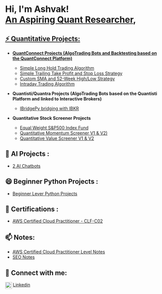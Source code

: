 <h1>Hi, I'm Ashvak! <br/><a href="https://github.com/Ashtasy">An Aspiring Quant Researcher</a>, <a href="www.linkedin.com/in/ashvak-kalimullakhan-4155261a9"></h1>

<h2> ⚡ Quantitative Projects:</h2>

- <b>QuantConnect Projects (AlgoTrading Bots and Backtesting based on the QuantConnect Platform)</b>
  - [Simple Long Hold Trading Algorithm](https://github.com/Ashtasy/QuantConnectProject1)
  - [Simple Trailing Take Profit and Stop Loss Strategy](https://github.com/Ashtasy/QuantConnectProject2)
  - [Custom SMA and 52-Week High/Low Strategy](https://github.com/Ashtasy/QuantConnectProject3)
  - [Intraday Trading Algorithm](https://github.com/Ashtasy/QuantConnectProject4)
  
- <b>Quantisti/Quantra Projects (AlgoTrading Bots based on the Quantisti Platform and linked to Interactive Brokers)</b>
  - [IBridgePy bridging with IBKR](https://github.com/Ashtasy/QuantistiProjects)
    
- <b>Quantitative Stock Screener Projects</b>
  - [Equal Weight S&P500 Index Fund](https://github.com/Ashtasy/AlgoTradingProject1)
  - [Quantitative Momentum Screener V1 & V2)](https://github.com/Ashtasy/AlgoTrading2)
  - [Quantitative Value Screener V1 & V2](https://github.com/Ashtasy/AlgoTradingProject3)
 
 
<h2> 🔭 AI Projects : </h2>

- [2 AI Chatbots](https://github.com/Ashtasy/Botpress-AI-Chatbots)
    

<h2> 😄 Beginner Python Projects : </h2>

- [Beginner Lever Python Projects](https://github.com/Ashtasy/PythonBeginnerProjects)

<h2> 💬 Certifications : </h2>

- [AWS Certified Cloud Practitioner - CLF-C02](https://www.credly.com/badges/1bf10cdf-4927-42fe-81e0-52bf0f0a1c59/linked_in_profile)
  

<h2> 📫 Notes: </h2>

- [AWS Certified Cloud Practitioner Level Notes](https://github.com/Ashtasy/AWSCCPNotes)
- [SEO Notes](https://github.com/Ashtasy/SEO-Notes)


  

<h2> 🤳 Connect with me:</h2>


[<img align="left" alt="JoshMadakor | LinkedIn" width="22px" src="https://cdn.jsdelivr.net/npm/simple-icons@v3/icons/linkedin.svg" />](https://github.com/Ashtasy/connectwithme)



[Linkedin](https://github.com/Ashtasy/connectwithme)

<!--
**joshmadakor1/joshmadakor1** is a ✨ _special_ ✨ repository because its `README.md` (this file) appears on your GitHub profile.

Here are some ideas to get you started:

- 🔭 I’m currently working on ...
- 🌱 I’m currently learning ...
- 👯 I’m looking to collaborate on ...
- 🤔 I’m looking for help with ...
- 💬 Ask me about ...
- 📫 How to reach me: ...
- 😄 Pronouns: ...
- ⚡ Fun fact: ...
-->
